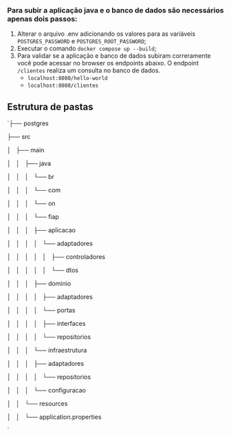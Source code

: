 ### Para subir a aplicação java e o banco de dados são necessários apenas dois passos:
1. Alterar o arquivo .env adicionando os valores para as variáveis `POSTGRES_PASSWORD` e `POSTGRES_ROOT_PASSWORD`;
2. Executar o comando `docker compose up --build`;
3. Para validar se a aplicação e banco de dados subiram correramente você pode acessar no browser os endpoints abaixo. O endpoint `/clientes` realiza um consulta no banco de dados. 
   - `localhost:8080/hello-world`
   - `localhost:8080/clientes`

## Estrutura de pastas
`├── postgres

├── src

│   ├── main

│   │   ├── java

│   │   │   └── br

│   │   │       └── com

│   │   │           └── on

│   │   │               └── fiap

│   │   │                   ├── aplicacao

│   │   │                   │   └── adaptadores

│   │   │   │                   │       ├── controladores

│   │   │   │                   │       └── dtos

│   │   │                   ├── dominio

│   │   │                   │   ├── adaptadores

│   │   │                   │   └── portas

│   │   │                   │       ├── interfaces

│   │   │                   │       └── repositorios

│   │   │                   └── infraestrutura

│   │   │                       ├── adaptadores

│   │   │                       │   └── repositorios

│   │   │                       └── configuracao

│   │   └── resources

│   │       └── application.properties

`




